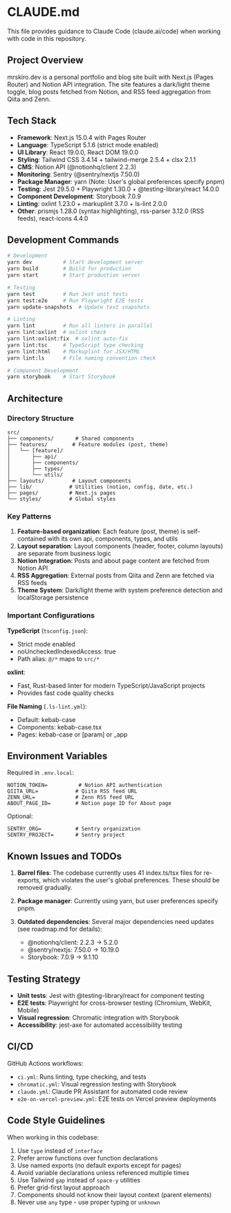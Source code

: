 # CLAUDE.md

This file provides guidance to Claude Code (claude.ai/code) when working with code in this repository.

## Project Overview

mrskiro.dev is a personal portfolio and blog site built with Next.js (Pages Router) and Notion API integration. The site features a dark/light theme toggle, blog posts fetched from Notion, and RSS feed aggregation from Qiita and Zenn.

## Tech Stack

- **Framework**: Next.js 15.0.4 with Pages Router
- **Language**: TypeScript 5.1.6 (strict mode enabled)
- **UI Library**: React 19.0.0, React DOM 19.0.0
- **Styling**: Tailwind CSS 3.4.14 + tailwind-merge 2.5.4 + clsx 2.1.1
- **CMS**: Notion API (@notionhq/client 2.2.3)
- **Monitoring**: Sentry (@sentry/nextjs 7.50.0)
- **Package Manager**: yarn (Note: User's global preferences specify pnpm)
- **Testing**: Jest 29.5.0 + Playwright 1.30.0 + @testing-library/react 14.0.0
- **Component Development**: Storybook 7.0.9
- **Linting**: oxlint 1.23.0 + markuplint 3.7.0 + ls-lint 2.0.0
- **Other**: prismjs 1.28.0 (syntax highlighting), rss-parser 3.12.0 (RSS feeds), react-icons 4.4.0

## Development Commands

```bash
# Development
yarn dev          # Start development server
yarn build        # Build for production
yarn start        # Start production server

# Testing
yarn test         # Run Jest unit tests
yarn test:e2e     # Run Playwright E2E tests
yarn update-snapshots  # Update test snapshots

# Linting
yarn lint         # Run all linters in parallel
yarn lint:oxlint  # oxlint check
yarn lint:oxlint:fix  # oxlint auto-fix
yarn lint:tsc     # TypeScript type checking
yarn lint:html    # Markuplint for JSX/HTML
yarn lint:ls      # File naming convention check

# Component Development
yarn storybook    # Start Storybook
```

## Architecture

### Directory Structure

```
src/
├── components/       # Shared components
├── features/        # Feature modules (post, theme)
│   └── [feature]/
│       ├── api/
│       ├── components/
│       ├── types/
│       └── utils/
├── layouts/         # Layout components
├── lib/            # Utilities (notion, config, date, etc.)
├── pages/          # Next.js pages
└── styles/         # Global styles
```

### Key Patterns

1. **Feature-based organization**: Each feature (post, theme) is self-contained with its own api, components, types, and utils
2. **Layout separation**: Layout components (header, footer, column layouts) are separate from business logic
3. **Notion Integration**: Posts and about page content are fetched from Notion API
4. **RSS Aggregation**: External posts from Qiita and Zenn are fetched via RSS feeds
5. **Theme System**: Dark/light theme with system preference detection and localStorage persistence

### Important Configurations

**TypeScript** (`tsconfig.json`):

- Strict mode enabled
- noUncheckedIndexedAccess: true
- Path alias: `@/*` maps to `src/*`

**oxlint**:

- Fast, Rust-based linter for modern TypeScript/JavaScript projects
- Provides fast code quality checks

**File Naming** (`.ls-lint.yml`):

- Default: kebab-case
- Components: kebab-case.tsx
- Pages: kebab-case or [param] or \_app

## Environment Variables

Required in `.env.local`:

```
NOTION_TOKEN=          # Notion API authentication
QIITA_URL=            # Qiita RSS feed URL
ZENN_URL=             # Zenn RSS feed URL
ABOUT_PAGE_ID=        # Notion page ID for About page
```

Optional:

```
SENTRY_ORG=           # Sentry organization
SENTRY_PROJECT=       # Sentry project
```

## Known Issues and TODOs

1. **Barrel files**: The codebase currently uses 41 index.ts/tsx files for re-exports, which violates the user's global preferences. These should be removed gradually.

2. **Package manager**: Currently using yarn, but user preferences specify pnpm.

3. **Outdated dependencies**: Several major dependencies need updates (see roadmap.md for details):
   - @notionhq/client: 2.2.3 → 5.2.0
   - @sentry/nextjs: 7.50.0 → 10.19.0
   - Storybook: 7.0.9 → 9.1.10

## Testing Strategy

- **Unit tests**: Jest with @testing-library/react for component testing
- **E2E tests**: Playwright for cross-browser testing (Chromium, WebKit, Mobile)
- **Visual regression**: Chromatic integration with Storybook
- **Accessibility**: jest-axe for automated accessibility testing

## CI/CD

GitHub Actions workflows:

- `ci.yml`: Runs linting, type checking, and tests
- `chromatic.yml`: Visual regression testing with Storybook
- `claude.yml`: Claude PR Assistant for automated code review
- `e2e-on-vercel-preview.yml`: E2E tests on Vercel preview deployments

## Code Style Guidelines

When working in this codebase:

1. Use `type` instead of `interface`
2. Prefer arrow functions over function declarations
3. Use named exports (no default exports except for pages)
4. Avoid variable declarations unless referenced multiple times
5. Use Tailwind `gap` instead of `space-y` utilities
6. Prefer grid-first layout approach
7. Components should not know their layout context (parent elements)
8. Never use `any` type - use proper typing or `unknown`
